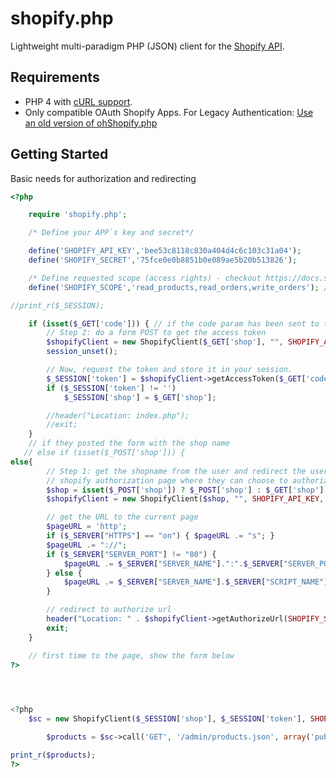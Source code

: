 # shopify.php

Lightweight multi-paradigm PHP (JSON) client for the [Shopify API](http://api.shopify.com/).


## Requirements

* PHP 4 with [cURL support](http://php.net/manual/en/book.curl.php).
* Only compatible OAuth Shopify Apps.  For Legacy Authentication: [Use an old version of ohShopify.php](https://github.com/cmcdonaldca/ohShopify.php/blob/7ee7a344ca83518a0560ba585d4f8deab65bf5cd/shopify.php)


## Getting Started

Basic needs for authorization and redirecting

```php
<?php

    require 'shopify.php';

    /* Define your APP`s key and secret*/

    define('SHOPIFY_API_KEY','bee53c8118c830a404d4c6c103c31a04');
    define('SHOPIFY_SECRET','75fce0e0b8851b0e089ae5b20b513826');

    /* Define requested scope (access rights) - checkout https://docs.shopify.com/api/authentication/oauth#scopes   */
    define('SHOPIFY_SCOPE','read_products,read_orders,write_orders'); //eg: define('SHOPIFY_SCOPE','read_orders,write_orders');

//print_r($_SESSION);

    if (isset($_GET['code'])) { // if the code param has been sent to this page... we are in Step 2
        // Step 2: do a form POST to get the access token
        $shopifyClient = new ShopifyClient($_GET['shop'], "", SHOPIFY_API_KEY, SHOPIFY_SECRET);
        session_unset();

        // Now, request the token and store it in your session.
        $_SESSION['token'] = $shopifyClient->getAccessToken($_GET['code']);
        if ($_SESSION['token'] != '')
            $_SESSION['shop'] = $_GET['shop'];

        //header("Location: index.php");
        //exit;       
    }
    // if they posted the form with the shop name
   // else if (isset($_POST['shop'])) {
else{
        // Step 1: get the shopname from the user and redirect the user to the
        // shopify authorization page where they can choose to authorize this app
        $shop = isset($_POST['shop']) ? $_POST['shop'] : $_GET['shop'];
        $shopifyClient = new ShopifyClient($shop, "", SHOPIFY_API_KEY, SHOPIFY_SECRET);

        // get the URL to the current page
        $pageURL = 'http';
        if ($_SERVER["HTTPS"] == "on") { $pageURL .= "s"; }
        $pageURL .= "://";
        if ($_SERVER["SERVER_PORT"] != "80") {
            $pageURL .= $_SERVER["SERVER_NAME"].":".$_SERVER["SERVER_PORT"].$_SERVER["SCRIPT_NAME"];
        } else {
            $pageURL .= $_SERVER["SERVER_NAME"].$_SERVER["SCRIPT_NAME"];
        }

        // redirect to authorize url
        header("Location: " . $shopifyClient->getAuthorizeUrl(SHOPIFY_SCOPE, $pageURL));
        exit;
    }

    // first time to the page, show the form below
?>
    



<?php
    $sc = new ShopifyClient($_SESSION['shop'], $_SESSION['token'], SHOPIFY_API_KEY, SHOPIFY_SECRET);

        $products = $sc->call('GET', '/admin/products.json', array('published_status'=>'published'));

print_r($products);
?>


```
